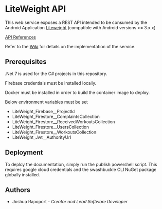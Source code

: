 # LiteWeight API

This web service exposes a REST API intended to be consumed by the Android Application [Liteweight](https://github.com/joshrap67/LiteWeight) (compatible with Android versions >= 3.x.x)

[API References](https://storage.googleapis.com/liteweight-api-documentation/apiDocs.html)

Refer to the [Wiki](https://github.com/joshrap67/LiteWeightApi/wiki) for details on the implementation of the service.

## Prerequisites

.Net 7 is used for the C# projects in this repository.

Firebase credentials must be installed locally.

Docker must be installed in order to build the container image to deploy.

Below environment variables must be set

- LiteWeight_Firebase__ProjectId
- LiteWeight_Firestore__ComplaintsCollection
- LiteWeight_Firestore__ReceivedWorkoutsCollection
- LiteWeight_Firestore__UsersCollection
- LiteWeight_Firestore__WorkoutsCollection
- LiteWeight_Jwt__AuthorityUrl


## Deployment

To deploy the documentation, simply run the publish powershell script. This requires google cloud credentials and the swashbuckle CLI NuGet package globally installed.

## Authors

- Joshua Rapoport - *Creator and Lead Software Developer*
